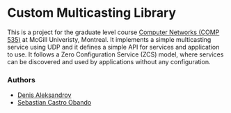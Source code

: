 # Custom Multicasting Library
This is a project for the graduate level course [Computer Networks (COMP 535)](https://www.mcgill.ca/study/2023-2024/courses/comp-535) at McGill Univeristy, Montreal. It implements a simple multicasting service using UDP and it defines a simple API for services and application to use. It follows a Zero Configuration Service (ZCS) model, where services can be discovered and used by applications without any configuration.

### Authors
- [Denis Aleksandrov](https://github.com/aleksandrov-denis)
- [Sebastian Castro Obando](https://github.com/sebastiancastroobando/)

